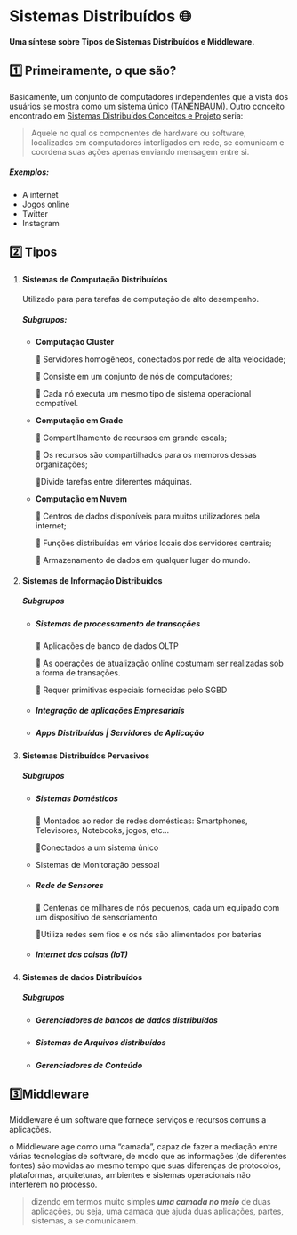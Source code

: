 # Sistemas Distribuídos 🌐

**Uma síntese sobre Tipos de Sistemas Distribuídos e Middleware.**

## 1️⃣ Primeiramente, o que são?

Basicamente, um conjunto de computadores independentes que a vista dos usuários se mostra como um sistema único [(TANENBAUM)](https://pt.wikipedia.org/wiki/Andrew_Stuart_Tanenbaum). Outro conceito encontrado em [Sistemas Distribuídos Conceitos e Projeto](https://pt.slideshare.net/fred_m/si-introduo-a-sistemas-distribuidos) seria:

> Aquele no qual os componentes de hardware ou software, localizados em computadores interligados em rede, se comunicam e coordena suas ações apenas enviando mensagem entre si. 

##### Exemplos: 

- A internet 
- Jogos online 
- Twitter 
- Instagram 

## 2️⃣ Tipos 

[Tanenbaum]: https://docplayer.com.br/46961835-Sistemas-distribuidos.html	"Sistemas Distribuídos - Princípios e Paradigmas"

1. #### Sistemas de Computação Distribuídos 

   Utilizado para para tarefas de computação de alto desempenho. 

   ##### Subgrupos: 

   - **Computação Cluster**

     🔸 Servidores homogêneos, conectados por rede de alta velocidade;

     🔸 Consiste em um conjunto de nós de computadores;

     🔸 Cada nó executa um mesmo tipo de sistema operacional compatível.

   - **Computação em Grade**

     🔸 Compartilhamento de recursos em grande escala; 

     🔸 Os recursos são compartilhados para os membros dessas organizações;

     🔸Divide tarefas entre diferentes máquinas.

   - **Computação em Nuvem**

     🔸 Centros de dados disponíveis para muitos utilizadores pela internet;

     🔸 Funções distribuídas em vários locais dos servidores centrais;

     🔸 Armazenamento de dados em qualquer lugar do mundo.

2. #### Sistemas de Informação Distribuídos 

   ##### Subgrupos

   - ##### Sistemas de processamento de transações

     🔸 Aplicações de banco de dados OLTP

     🔸 As operações de atualização online costumam ser realizadas sob a forma de transações.

     🔸 Requer primitivas especiais fornecidas pelo SGBD

   - ##### Integração de aplicações Empresariais

   - ##### Apps Distribuídas | Servidores de Aplicação

3. #### Sistemas Distribuídos Pervasivos

   ##### Subgrupos

   - ##### Sistemas Domésticos

     🔸 Montados ao redor de redes domésticas: Smartphones, Televisores, Notebooks, jogos, etc...

     🔸Conectados a um sistema único

   - Sistemas de Monitoração pessoal

   - ##### Rede de Sensores

     🔸 Centenas de milhares de nós pequenos, cada um equipado com um dispositivo de sensoriamento

     🔸Utiliza redes sem fios e os nós são alimentados por baterias

   - ##### Internet das coisas (IoT)

4. #### Sistemas de dados Distribuídos 

   [LUCAS, MARCELO]: https://docs.google.com/viewer?a=v&amp;pid=sites&amp;srcid=ZGVmYXVsdGRvbWFpbnxzaXN0ZW1hc2Rpc3RyaWJ1aWRvczIwMTcwMnxneDo3YTJjNzBjOWVjMzBjYTc2	"TIPOS DE SISTEMAS DISTRIBUIDOS"

   ##### Subgrupos 

   - ##### Gerenciadores de bancos de dados distribuídos 

   - ##### Sistemas de Arquivos distribuídos 

   - ##### Gerenciadores de Conteúdo



## 3️⃣Middleware

Middleware é um software que fornece serviços e recursos comuns a aplicações.

[RedHat]: https://www.redhat.com/pt-br/topics/middleware/what-is-middleware	"Middleware"

o Middleware age como uma “camada”, capaz de fazer a mediação entre várias tecnologias de software, de modo que as informações (de diferentes fontes) são movidas ao mesmo tempo que suas diferenças de protocolos, plataformas, arquiteturas, ambientes e sistemas operacionais não interferem no processo. 

> dizendo em termos muito simples ***uma camada no meio*** de duas aplicações, ou seja, uma camada que ajuda duas aplicações, partes, sistemas, a se comunicarem.



